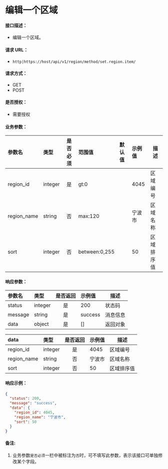 # 编辑一个区域

#### 接口描述：
- 编辑一个区域。

#### 请求 URL：
- `http|https://host/api/v1/region/method/set.region.item/`

#### 请求方式：
- GET
- POST

#### 是否授权：
- 需要授权

#### 业务参数：
|参数名|类型|是否必须|范围值|默认值|示例值|描述|
|:----|:---|:---:|:-----|:-----|:-----|-----|
|region_id |integer |是 |gt:0 | |4045 |区域编号 |
|region_name |string |否 |max:120 | |宁波市 |区域名称 |
|sort |integer |否 |between:0,255 | |50 |区域排序值 |

#### 响应参数：
|参数名|类型|是否返回|示例值|描述|
|:-----|:-----|:---:|:-----|-----|
|status |integer |是 |200 |状态码 |
|message |string |是 |success |消息信息 |
|data |object |是 |[] |返回对象 |

|data|类型|是否返回|示例值|描述|
|:-----|:-----|:---:|:-----|-----|
|region_id |integer |是 |4045 |区域编号 |
|region_name |string |否 |宁波市 |区域名称 |
|sort |integer |否 |50 |区域排序值 |

#### 响应示例：
```json
{
  "status": 200,
  "message": "success",
  "data": {
    "region_id": 4045,
    "region_name": "宁波市",
    "sort": 50
  }
}
```

#### 备注:
1. 业务参数`是否必须`一栏中被标注为`否`时，可不填写此参数，表示该接口可单独修改某个字段。